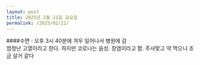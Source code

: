 ```yaml
---
layout: post
title: 2025년 2월 21일 금요일
permalink: /2025/02/21/
---
```

####수면 : 오후 3시 40분에 겨우 일어나서 병원에 감<br/>
엄청난 고열이라고 한다. 하지만 코로나는 음성. 장염이라고 함. 주사맞고 약 먹으니 조금 살거 같다